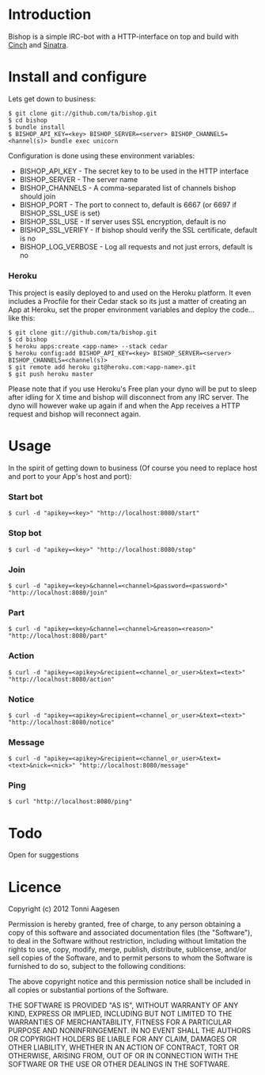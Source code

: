 # Introduction

Bishop is a simple IRC-bot with a HTTP-interface on top and build with [Cinch](https://github.com/cinchrb/cinch) and [Sinatra](https://github.com/sinatra/sinatra).

# Install and configure

Lets get down to business:

    $ git clone git://github.com/ta/bishop.git
    $ cd bishop
    $ bundle install
    $ BISHOP_API_KEY=<key> BISHOP_SERVER=<server> BISHOP_CHANNELS=<hannel(s)> bundle exec unicorn

Configuration is done using these environment variables:

* BISHOP_API_KEY - The secret key to to be used in the HTTP interface
* BISHOP_SERVER - The server name
* BISHOP_CHANNELS - A comma-separated list of channels bishop should join
* BISHOP_PORT - The port to connect to, default is 6667 (or 6697 if BISHOP_SSL_USE is set)
* BISHOP_SSL_USE - If server uses SSL encryption, default is no
* BISHOP_SSL_VERIFY - If bishop should verify the SSL certificate, default is no
* BISHOP_LOG_VERBOSE - Log all requests and not just errors, default is no

### Heroku

This project is easily deployed to and used on the Heroku platform. It even includes a Procfile for their Cedar stack so its just a matter of creating an App at Heroku, set the proper environment variables and deploy the code... like this:

    $ git clone git://github.com/ta/bishop.git
    $ cd bishop
    $ heroku apps:create <app-name> --stack cedar
    $ heroku config:add BISHOP_API_KEY=<key> BISHOP_SERVER=<server> BISHOP_CHANNELS=<channel(s)>
    $ git remote add heroku git@heroku.com:<app-name>.git
    $ git push heroku master

Please note that if you use Heroku's Free plan your dyno will be put to sleep after idling for X time and bishop will disconnect from any IRC server. The dyno will however wake up again if and when the App receives a HTTP request and bishop will reconnect again.

# Usage

In the spirit of getting down to business (Of course you need to replace host and port to your App's host and port):

### Start bot

    $ curl -d "apikey=<key>" "http://localhost:8080/start"

### Stop bot

    $ curl -d "apikey=<key>" "http://localhost:8080/stop"

### Join

    $ curl -d "apikey=<key>&channel=<channel>&password=<password>" "http://localhost:8080/join"

### Part

    $ curl -d "apikey=<key>&channel=<channel>&reason=<reason>" "http://localhost:8080/part"

### Action

    $ curl -d "apikey=<apikey>&recipient=<channel_or_user>&text=<text>" "http://localhost:8080/action"

### Notice

    $ curl -d "apikey=<apikey>&recipient=<channel_or_user>&text=<text>" "http://localhost:8080/notice"

### Message

    $ curl -d "apikey=<apikey>&recipient=<channel_or_user>&text=<text>&nick=<nick>" "http://localhost:8080/message"

### Ping

    $ curl "http://localhost:8080/ping"

# Todo

Open for suggestions

# Licence

Copyright (c) 2012 Tonni Aagesen

Permission is hereby granted, free of charge, to any person obtaining a copy of this software and associated documentation files (the "Software"), to deal in the Software without restriction, including without limitation the rights to use, copy, modify, merge, publish, distribute, sublicense, and/or sell copies of the Software, and to permit persons to whom the Software is furnished to do so, subject to the following conditions:

The above copyright notice and this permission notice shall be included in all copies or substantial portions of the Software.

THE SOFTWARE IS PROVIDED "AS IS", WITHOUT WARRANTY OF ANY KIND, EXPRESS OR IMPLIED, INCLUDING BUT NOT LIMITED TO THE WARRANTIES OF MERCHANTABILITY, FITNESS FOR A PARTICULAR PURPOSE AND NONINFRINGEMENT. IN NO EVENT SHALL THE AUTHORS OR COPYRIGHT HOLDERS BE LIABLE FOR ANY CLAIM, DAMAGES OR OTHER LIABILITY, WHETHER IN AN ACTION OF CONTRACT, TORT OR OTHERWISE, ARISING FROM, OUT OF OR IN CONNECTION WITH THE SOFTWARE OR THE USE OR OTHER DEALINGS IN THE SOFTWARE.